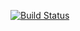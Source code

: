 [![Build Status](https://secure.travis-ci.org/chromus/chromus.png)](http://travis-ci.org/chromus/chromus)
